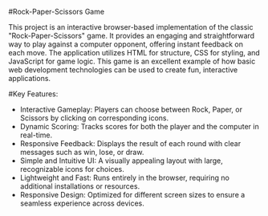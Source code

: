 #Rock-Paper-Scissors Game

This project is an interactive browser-based implementation of the classic "Rock-Paper-Scissors" game. It provides an engaging and straightforward way to play against a computer opponent, offering instant feedback on each move. The application utilizes HTML for structure, CSS for styling, and JavaScript for game logic. This game is an excellent example of how basic web development technologies can be used to create fun, interactive applications.

#Key Features:
- Interactive Gameplay: Players can choose between Rock, Paper, or Scissors by clicking on corresponding icons.
- Dynamic Scoring: Tracks scores for both the player and the computer in real-time.
- Responsive Feedback: Displays the result of each round with clear messages such as win, lose, or draw.
- Simple and Intuitive UI: A visually appealing layout with large, recognizable icons for choices.
- Lightweight and Fast: Runs entirely in the browser, requiring no additional installations or resources.
- Responsive Design: Optimized for different screen sizes to ensure a seamless experience across devices.
